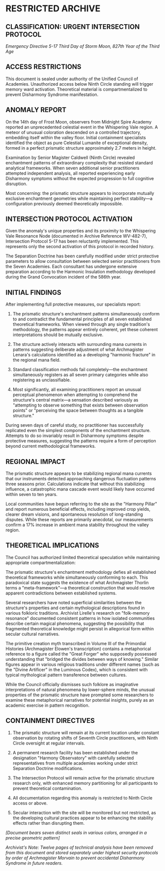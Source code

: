 # RESTRICTED ARCHIVE

## CLASSIFICATION: URGENT INTERSECTION PROTOCOL
*Emergency Directive 5-17*
*Third Day of Storm Moon, 827th Year of the Third Age*

## ACCESS RESTRICTIONS

This document is sealed under authority of the Unified Council of Academies. Unauthorized access below Ninth Circle standing will trigger memory ward activation. Theoretical material is compartmentalized to prevent Disharmony Syndrome manifestation.

## ANOMALY REPORT

On the 14th day of Frost Moon, observers from Midnight Spire Academy reported an unprecedented celestial event in the Whispering Vale region. A meteor of unusual coloration descended on a controlled trajectory, embedding itself within the valley floor. Initial containment specialists identified the object as pure Celestial Lumanite of exceptional density, formed in a perfect prismatic structure approximately 2.7 meters in height.

Examination by Senior Magister Caldwell (Ninth Circle) revealed enchantment patterns of extraordinary complexity that resisted standard analytical frameworks. When seven additional senior practitioners attempted independent analysis, all reported experiencing early Disharmony symptoms without the expected progression to full cognitive disruption.

Most concerning: the prismatic structure appears to incorporate mutually exclusive enchantment geometries while maintaining perfect stability—a configuration previously deemed theoretically impossible.

## INTERSECTION PROTOCOL ACTIVATION

Given the anomaly's unique properties and its proximity to the Whispering Vale Resonance Node (documented in Archive Reference WV-482-7), Intersection Protocol 5-17 has been reluctantly implemented. This represents only the second activation of this protocol in recorded history.

The Separation Doctrine has been carefully modified under strict protective parameters to allow consultation between selected senior practitioners from the Seven Academies. Each consultant has undergone extensive preparation according to the Harmonic Insulation methodology developed during the Grand Convocation incident of the 586th year.

## INITIAL FINDINGS

After implementing full protective measures, our specialists report:

1. The prismatic structure's enchantment patterns simultaneously conform to and contradict the fundamental principles of all seven established theoretical frameworks. When viewed through any single tradition's methodology, the patterns appear entirely coherent, yet these coherent interpretations should be mutually exclusive.

2. The structure actively interacts with surrounding mana currents in patterns suggesting deliberate adjustment of what Archmagister Lenara's calculations identified as a developing "harmonic fracture" in the regional mana field.

3. Standard classification methods fail completely—the enchantment simultaneously registers as all seven primary categories while also registering as unclassifiable.

4. Most significantly, all examining practitioners report an unusual perceptual phenomenon when attempting to comprehend the structure's central matrix—a sensation described variously as "attempting to observe something that exists between observation points" or "perceiving the space between thoughts as a tangible structure."

During seven days of careful study, no practitioner has successfully replicated even the simplest components of the enchantment structure. Attempts to do so invariably result in Disharmony symptoms despite protective measures, suggesting the patterns require a form of perception beyond current methodological frameworks.

## REGIONAL IMPACT

The prismatic structure appears to be stabilizing regional mana currents that our instruments detected approaching dangerous fluctuation patterns three seasons prior. Calculations indicate that without this stabilizing influence, a catastrophic mana cascade event would likely have occurred within seven to ten years.

Local communities have begun referring to the site as the "Harmony Pillar" and report numerous beneficial effects, including improved crop yields, clearer dream visions, and spontaneous resolution of long-standing disputes. While these reports are primarily anecdotal, our measurements confirm a 17% increase in ambient mana stability throughout the valley region.

## THEORETICAL IMPLICATIONS

The Council has authorized limited theoretical speculation while maintaining appropriate compartmentalization:

The prismatic structure's enchantment methodology defies all established theoretical frameworks while simultaneously conforming to each. This paradoxical state suggests the existence of what Archmagister Thorlin terms a "meta-framework"—a theoretical construction that would resolve apparent contradictions between established systems.

Several researchers have noted superficial similarities between the structure's properties and certain mythological descriptions found in various folkloric traditions. Archivist Lirelle's research on "folk-memory resonance" documented consistent patterns in how isolated communities describe certain magical phenomena, suggesting the possibility that fragmented theoretical knowledge might persist in allegorical form within secular cultural narratives.

The primitive creation myth transcribed in Volume III of the Primordial Histories (Archmagister Elowen's transcription) contains a metaphorical reference to a figure called the "Great Forger" who supposedly possessed understanding that "bridged the divides between ways of knowing." Similar figures appear in various religious traditions under different names (such as the "Divine Artificer" in the Luminous Codex), which is consistent with typical mythological pattern transference between cultures.

While the Council officially dismisses such folklore as imaginative interpretations of natural phenomena by lower-sphere minds, the unusual properties of the prismatic structure have prompted some researchers to examine these metaphorical narratives for potential insights, purely as an academic exercise in pattern recognition.

## CONTAINMENT DIRECTIVES

1. The prismatic structure will remain at its current location under constant observation by rotating shifts of Seventh Circle practitioners, with Ninth Circle oversight at regular intervals.

2. A permanent research facility has been established under the designation "Harmony Observatory" with carefully selected representatives from multiple academies working under strict Separation Doctrine modifications.

3. The Intersection Protocol will remain active for the prismatic structure research only, with enhanced memory partitioning for all participants to prevent theoretical contamination.

4. All documentation regarding this anomaly is restricted to Ninth Circle access or above.

5. Secular interaction with the site will be monitored but not restricted, as the developing cultural practices appear to be enhancing the stability effects rather than disrupting them.

*[Document bears seven distinct seals in various colors, arranged in a precise geometric pattern]*

*Archivist's Note: Twelve pages of technical analysis have been removed from this document and stored separately under highest security protocols by order of Archmagister Morvain to prevent accidental Disharmony Syndrome in future readers.*